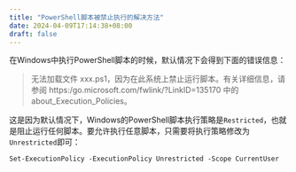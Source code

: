 ```yaml
---
title: "PowerShell脚本被禁止执行的解决方法"
date: 2024-04-09T17:14:38+08:00
draft: false
---
```


在Windows中执行PowerShell脚本的时候，默认情况下会得到下面的错误信息：

> 无法加载文件 xxx.ps1，因为在此系统上禁止运行脚本。有关详细信息，请参阅 https:/go.microsoft.com/fwlink/?LinkID=135170 中的 about_Execution_Policies。

这是因为默认情况下，Windows的PowerShell脚本执行策略是`Restricted`，也就是阻止运行任何脚本。要允许执行任意脚本，只需要将执行策略修改为`Unrestricted`即可：

```
Set-ExecutionPolicy -ExecutionPolicy Unrestricted -Scope CurrentUser
```
